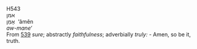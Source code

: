 <body>
  <p>H543<br>  אמן  <br> אָמֵן  ‎  ‘âmên  <br><i>aw-mane‘ </i><br>From <a href="h0539.htm">539</a>  <i>sure</i>; abstractly <i>faithfulness</i>; adverbially <i>truly: - </i>Amen, so be it, truth.<br></p>
 </body>